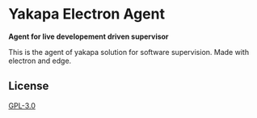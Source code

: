 # Yakapa Electron Agent

**Agent for live developement driven supervisor**

This is the agent of yakapa solution for software supervision. Made with electron and edge.

## License

[GPL-3.0](LICENSE)
